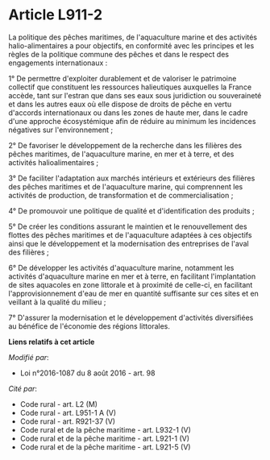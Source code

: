 # Article L911-2

La politique des pêches maritimes, de l'aquaculture marine et des activités halio-alimentaires a pour objectifs, en
conformité avec les principes et les règles de la politique commune des pêches et dans le respect des engagements
internationaux : 

1° De permettre d'exploiter durablement et de valoriser le patrimoine collectif que constituent les ressources halieutiques
auxquelles la France accède, tant sur l'estran que dans ses eaux sous juridiction ou souveraineté et dans les autres eaux où
elle dispose de droits de pêche en vertu d'accords internationaux ou dans les zones de haute mer, dans le cadre d'une
approche écosystémique afin de réduire au minimum les incidences négatives sur l'environnement ; 

2° De favoriser le développement de la recherche dans les filières des pêches maritimes, de l'aquaculture marine, en mer et à
terre, et des activités halioalimentaires ; 

3° De faciliter l'adaptation aux marchés intérieurs et extérieurs des filières des pêches maritimes et de l'aquaculture
marine, qui comprennent les activités de production, de transformation et de commercialisation ; 

4° De promouvoir une politique de qualité et d'identification des produits ; 

5° De créer les conditions assurant le maintien et le renouvellement des flottes des pêches maritimes et de l'aquaculture
adaptées à ces objectifs ainsi que le développement et la modernisation des entreprises de l'aval des filières ; 

6° De développer les activités d'aquaculture marine, notamment les activités d'aquaculture marine en mer et à terre, en
facilitant l'implantation de sites aquacoles en zone littorale et à proximité de celle-ci, en facilitant l'approvisionnement
d'eau de mer en quantité suffisante sur ces sites et en veillant à la qualité du milieu ; 

7° D'assurer la modernisation et le développement d'activités diversifiées au bénéfice de l'économie des régions littorales.

**Liens relatifs à cet article**

_Modifié par_:

  - Loi n°2016-1087 du 8 août 2016 - art. 98

_Cité par_:

  - Code rural - art. L2 (M)
  - Code rural - art. L951-1 A (V)
  - Code rural - art. R921-37 (V)
  - Code rural et  de la pêche maritime - art. L932-1 (V)
  - Code rural et de la pêche maritime - art. L921-1 (V)
  - Code rural et de la pêche maritime - art. L921-5 (V)
